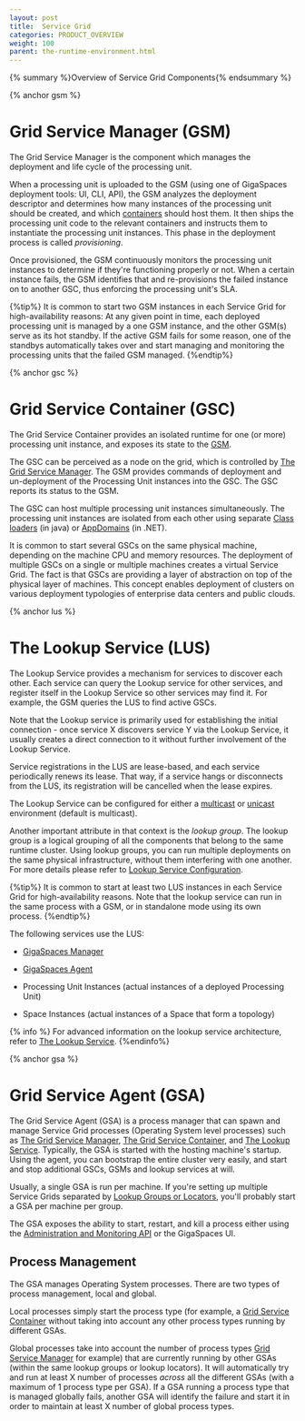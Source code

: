 ```yaml
---
layout: post
title:  Service Grid
categories: PRODUCT_OVERVIEW
weight: 100
parent: the-runtime-environment.html
---
```


{% summary %}Overview of Service Grid Components{% endsummary %}

{% anchor gsm %}

# Grid Service Manager (GSM)

The Grid Service Manager is the component which manages the deployment and life cycle of the processing unit.

When a processing unit is uploaded to the GSM (using one of GigaSpaces deployment tools: UI, CLI, API), the GSM analyzes the deployment descriptor and determines how many instances of the processing unit should be created, and which [containers](#gsc) should host them. It then ships the processing unit code to the relevant containers and instructs them to instantiate the processing unit instances. This phase in the deployment process is called *provisioning*.

Once provisioned, the GSM continuously monitors the processing unit instances to determine if they're functioning properly or not. When a certain instance fails, the GSM identifies that and re-provisions the failed instance on to another GSC, thus enforcing the processing unit's SLA.

{%tip%}
It is common to start two GSM instances in each Service Grid for high-availability reasons: At any given point in time, each deployed processing unit is managed by a one GSM instance, and the other GSM(s) serve as its hot standby. If the active GSM fails for some reason, one of the standbys automatically takes over and start managing and monitoring the processing units that the failed GSM managed.
{%endtip%}

{% anchor gsc %}

# Grid Service Container (GSC)

The Grid Service Container provides an isolated runtime for one (or more) processing unit instance, and exposes its state to the [GSM](#gsm).

The GSC can be perceived as a node on the grid, which is controlled by [The Grid Service Manager](#gsm). The GSM provides commands of deployment and un-deployment of the Processing Unit instances into the GSC. The GSC reports its status to the GSM.

The GSC can host multiple processing unit instances simultaneously. The processing unit instances are isolated from each other using separate [Class loaders](http://en.wikipedia.org/wiki/Java_Classloader) (in java) or [AppDomains](http://en.wikipedia.org/wiki/Appdomain) (in .NET).

It is common to start several GSCs on the same physical machine, depending on the machine CPU and memory resources. The deployment of multiple GSCs on a single or multiple machines creates a virtual Service Grid. The fact is that GSCs are providing a layer of abstraction on top of the physical layer of machines. This concept enables deployment of clusters on various deployment typologies of enterprise data centers and public clouds.

{% anchor lus %}

# The Lookup Service (LUS)

The Lookup Service provides a mechanism for services to discover each other. Each service can query the Lookup service for other services, and register itself in the Lookup Service so other services may find it. For example, the GSM queries the LUS to find active GSCs.

Note that the Lookup service is primarily used for establishing the initial connection - once service X discovers service Y via the Lookup Service, it usually creates a direct connection to it without further involvement of the Lookup Service.

Service registrations in the LUS are lease-based, and each service periodically renews its lease. That way, if a service hangs or disconnects from the LUS, its registration will be cancelled when the lease expires.

The Lookup Service can be configured for either a [multicast]({%latestadmurl%}/network-multicast.html) or [unicast]({%latestadmurl%}/network-unicast-discovery.html) environment (default is multicast).

Another important attribute in that context is the *lookup group*. The lookup group is a logical grouping of all the components that belong to the same runtime cluster. Using lookup groups, you can run multiple deployments on the same physical infrastructure, without them interfering with one another. For more details please refer to [Lookup Service Configuration]({%latestadmurl%}/network-lookup-service-configuration.html).

{%tip%}
It is common to start at least two LUS instances in each Service Grid for high-availability reasons. Note that the lookup service can run in the same process with a GSM, or in standalone mode using its own process.
{%endtip%}

The following services use the LUS:

* [GigaSpaces Manager](#gsm)

* [GigaSpaces Agent](#gsa)

* Processing Unit Instances (actual instances of a deployed Processing Unit)

* Space Instances (actual instances of a Space that form a topology)

{% info %}
For advanced information on the lookup service architecture, refer to [The Lookup Service](./the-lookup-service.html).
{%endinfo%}

{% anchor gsa %}

# Grid Service Agent (GSA)

The Grid Service Agent (GSA) is a process manager that can spawn and manage Service Grid processes (Operating System level processes) such as [The Grid Service Manager](#gsm), [The Grid Service Container](#gsc), and [The Lookup Service](#lus). Typically, the GSA is started with the hosting machine's startup. Using the agent, you can bootstrap the entire cluster very easily, and start and stop additional GSCs, GSMs and lookup services at will.

Usually, a single GSA is run per machine. If you're setting up multiple Service Grids separated by [Lookup Groups or Locators](#lus), you'll probably start a GSA per machine per group.

The GSA exposes the ability to start, restart, and kill a process either using the [Administration and Monitoring API]({%latestjavaurl%}/administration-and-monitoring-api.html) or the GigaSpaces UI.

## Process Management

The GSA manages Operating System processes. There are two types of process management, local and global.

Local processes simply start the process type (for example, a [Grid Service Container](#gsc) without taking into account any other process types running by different GSAs.

Global processes take into account the number of process types [Grid Service Manager](#gsm) for example) that are currently running by other GSAs (within the same lookup groups or lookup locators). It will automatically try and run at least X number of processes *across* all the different GSAs (with a maximum of 1 process type per GSA). If a GSA running a process type that is managed globally fails, another GSA will identify the failure and start it in order to maintain at least X number of global process types.

